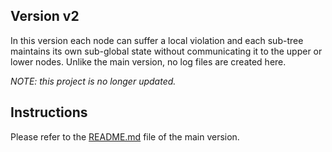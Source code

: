 ## Version v2

In this version each node can suffer a local violation and each sub-tree maintains its own sub-global state without communicating it to the upper or lower nodes.
Unlike the main version, no log files are created here.

*NOTE: this project is no longer updated.*

## Instructions

Please refer to the [README.md](https://github.com/qis-unipr/QuantumNetworking/blob/master/testQGMTree/README.md) file of the main version.
